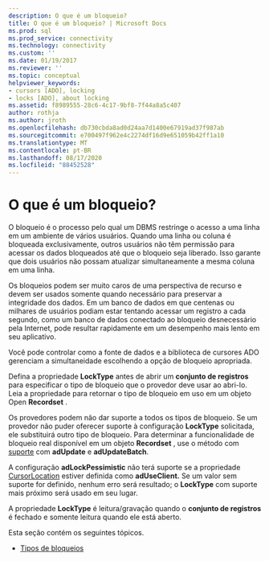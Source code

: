 ```yaml
---
description: O que é um bloqueio?
title: O que é um bloqueio? | Microsoft Docs
ms.prod: sql
ms.prod_service: connectivity
ms.technology: connectivity
ms.custom: ''
ms.date: 01/19/2017
ms.reviewer: ''
ms.topic: conceptual
helpviewer_keywords:
- cursors [ADO], locking
- locks [ADO], about locking
ms.assetid: f8989555-28c6-4c17-9bf8-7f44a8a5c407
author: rothja
ms.author: jroth
ms.openlocfilehash: db730cbda8ad0d24aa7d1400e67919ad37f987ab
ms.sourcegitcommit: e700497f962e4c2274df16d9e651059b42ff1a10
ms.translationtype: MT
ms.contentlocale: pt-BR
ms.lasthandoff: 08/17/2020
ms.locfileid: "88452528"
---
```

# <a name="what-is-a-lock"></a>O que é um bloqueio?
O bloqueio é o processo pelo qual um DBMS restringe o acesso a uma linha em um ambiente de vários usuários. Quando uma linha ou coluna é bloqueada exclusivamente, outros usuários não têm permissão para acessar os dados bloqueados até que o bloqueio seja liberado. Isso garante que dois usuários não possam atualizar simultaneamente a mesma coluna em uma linha.  
  
 Os bloqueios podem ser muito caros de uma perspectiva de recurso e devem ser usados somente quando necessário para preservar a integridade dos dados. Em um banco de dados em que centenas ou milhares de usuários podiam estar tentando acessar um registro a cada segundo, como um banco de dados conectado ao bloqueio desnecessário pela Internet, pode resultar rapidamente em um desempenho mais lento em seu aplicativo.  
  
 Você pode controlar como a fonte de dados e a biblioteca de cursores ADO gerenciam a simultaneidade escolhendo a opção de bloqueio apropriada.  
  
 Defina a propriedade **LockType** antes de abrir um **conjunto de registros** para especificar o tipo de bloqueio que o provedor deve usar ao abri-lo. Leia a propriedade para retornar o tipo de bloqueio em uso em um objeto Open **Recordset** .  
  
 Os provedores podem não dar suporte a todos os tipos de bloqueio. Se um provedor não puder oferecer suporte à configuração **LockType** solicitada, ele substituirá outro tipo de bloqueio. Para determinar a funcionalidade de bloqueio real disponível em um objeto **Recordset** , use o método com [suporte](../../../ado/reference/ado-api/supports-method.md) com **adUpdate** e **adUpdateBatch**.  
  
 A configuração **adLockPessimistic** não terá suporte se a propriedade [CursorLocation](../../../ado/reference/ado-api/cursorlocation-property-ado.md) estiver definida como **adUseClient.** Se um valor sem suporte for definido, nenhum erro será resultado; o **LockType** com suporte mais próximo será usado em seu lugar.  
  
 A propriedade **LockType** é leitura/gravação quando o **conjunto de registros** é fechado e somente leitura quando ele está aberto.  
  
 Esta seção contém os seguintes tópicos.  
  
-   [Tipos de bloqueios](../../../ado/guide/data/types-of-locks.md)
